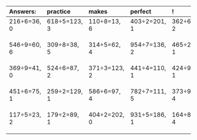 | Answers: | practice | makes | perfect | ! |
| :--- | :--- | :--- | :--- | :--- |
| 216÷6=36, 0 | 618÷5=123, 3 | 110÷8=13, 6 | 403÷2=201, 1 | 362÷6=60, 2 | 
|   |   |   |   |   | 
|   |   |   |   |   | 
|   |   |   |   |   | 
| 546÷9=60, 6 | 309÷8=38, 5 | 314÷5=62, 4 | 954÷7=136, 2 | 465÷2=232, 1 | 
|   |   |   |   |   | 
|   |   |   |   |   | 
|   |   |   |   |   | 
| 369÷9=41, 0 | 524÷6=87, 2 | 371÷3=123, 2 | 441÷4=110, 1 | 424÷9=47, 1 | 
|   |   |   |   |   | 
|   |   |   |   |   | 
|   |   |   |   |   | 
| 451÷6=75, 1 | 259÷2=129, 1 | 586÷6=97, 4 | 782÷7=111, 5 | 373÷9=41, 4 | 
|   |   |   |   |   | 
|   |   |   |   |   | 
|   |   |   |   |   | 
| 117÷5=23, 2 | 179÷2=89, 1 | 404÷2=202, 0 | 931÷5=186, 1 | 164÷8=20, 4 | 
|   |   |   |   |   | 
|   |   |   |   |   | 
|   |   |   |   |   | 
